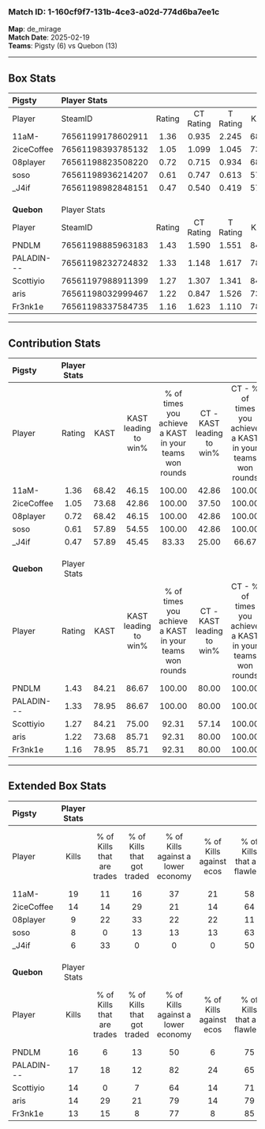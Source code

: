 ### Match ID: 1-160cf9f7-131b-4ce3-a02d-774d6ba7ee1c  
**Map**: de_mirage  
**Match Date**: 2025-02-19  
**Teams**: Pigsty (6) vs Quebon (13)  

---  

## Box Stats  

| **Pigsty** | Player Stats      |        |           |          |       |       |       |         |        |      |     |
| :- | :- | :-: | :-: | :-: | :-: | :-: | :-: | :-: | :-: | :-: | :-: |
| Player     | SteamID           | Rating | CT Rating | T Rating | KAST  |  ADR  | Kills | Assists | Deaths | K/D  | HS% |
| 11aM-      | 76561199178602911 |  1.36  |   0.935   |  2.245   | 68.42 | 106.4 |  19   |    3    |   15   | 1.27 | 47  |
| 2iceCoffee | 76561198393785132 |  1.05  |   1.099   |  1.045   | 73.68 | 67.0  |  14   |    4    |   15   | 0.93 | 42  |
| 08player   | 76561198823508220 |  0.72  |   0.715   |  0.934   | 68.42 | 56.6  |   9   |    4    |   16   | 0.56 | 44  |
| soso       | 76561198936214207 |  0.61  |   0.747   |  0.613   | 57.89 | 53.2  |   8   |    3    |   15   | 0.53 | 75  |
| _J4if      | 76561198982848151 |  0.47  |   0.540   |  0.419   | 57.89 | 37.6  |   6   |    2    |   15   | 0.40 | 50  |
|            |                   |        |           |          |       |       |       |         |        |      |     |
|            |                   |        |           |          |       |       |       |         |        |      |     |
|            |                   |        |           |          |       |       |       |         |        |      |     |
| **Quebon** | Player Stats      |        |           |          |       |       |       |         |        |      |     |
| Player     | SteamID           | Rating | CT Rating | T Rating | KAST  |  ADR  | Kills | Assists | Deaths | K/D  | HS% |
| PNDLM      | 76561198885963183 |  1.43  |   1.590   |  1.551   | 84.21 | 83.2  |  16   |    3    |   9    | 1.78 | 37  |
| PALADIN--- | 76561198232724832 |  1.33  |   1.148   |  1.617   | 78.95 | 87.6  |  17   |    6    |   14   | 1.21 | 52  |
| Scottiyio  | 76561197988911399 |  1.27  |   1.307   |  1.341   | 84.21 | 73.9  |  14   |    6    |   11   | 1.27 | 57  |
| aris       | 76561198032999467 |  1.22  |   0.847   |  1.526   | 73.68 | 81.7  |  14   |    5    |   11   | 1.27 | 57  |
| Fr3nk1e    | 76561198337584735 |  1.16  |   1.623   |  1.110   | 78.95 | 81.9  |  13   |    7    |   13   | 1.00 | 69  |
---  

## Contribution Stats  

| **Pigsty** | Player Stats |       |                      |                                                        |                           |                                                             |                          |                                                            |
| :- | :-: | :-: | :-: | :-: | :-: | :-: | :-: | :-: |
| Player     |    Rating    | KAST  | KAST leading to win% | % of times you achieve a KAST in your teams won rounds | CT - KAST leading to win% | CT - % of times you achieve a KAST in your teams won rounds | T - KAST leading to win% | T - % of times you achieve a KAST in your teams won rounds |
| 11aM-      |     1.36     | 68.42 |        46.15         |                         100.00                         |           42.86           |                           100.00                            |          50.00           |                           100.00                           |
| 2iceCoffee |     1.05     | 73.68 |        42.86         |                         100.00                         |           37.50           |                           100.00                            |          50.00           |                           100.00                           |
| 08player   |     0.72     | 68.42 |        46.15         |                         100.00                         |           42.86           |                           100.00                            |          50.00           |                           100.00                           |
| soso       |     0.61     | 57.89 |        54.55         |                         100.00                         |           42.86           |                           100.00                            |          75.00           |                           100.00                           |
| _J4if      |     0.47     | 57.89 |        45.45         |                         83.33                          |           25.00           |                            66.67                            |          100.00          |                           100.00                           |
|            |              |       |                      |                                                        |                           |                                                             |                          |                                                            |
|            |              |       |                      |                                                        |                           |                                                             |                          |                                                            |
|            |              |       |                      |                                                        |                           |                                                             |                          |                                                            |
| **Quebon** | Player Stats |       |                      |                                                        |                           |                                                             |                          |                                                            |
| Player     |    Rating    | KAST  | KAST leading to win% | % of times you achieve a KAST in your teams won rounds | CT - KAST leading to win% | CT - % of times you achieve a KAST in your teams won rounds | T - KAST leading to win% | T - % of times you achieve a KAST in your teams won rounds |
| PNDLM      |     1.43     | 84.21 |        86.67         |                         100.00                         |           80.00           |                           100.00                            |          90.00           |                           100.00                           |
| PALADIN--- |     1.33     | 78.95 |        86.67         |                         100.00                         |           80.00           |                           100.00                            |          90.00           |                           100.00                           |
| Scottiyio  |     1.27     | 84.21 |        75.00         |                         92.31                          |           57.14           |                           100.00                            |          88.89           |                           88.89                            |
| aris       |     1.22     | 73.68 |        85.71         |                         92.31                          |           80.00           |                           100.00                            |          88.89           |                           88.89                            |
| Fr3nk1e    |     1.16     | 78.95 |        85.71         |                         92.31                          |           80.00           |                           100.00                            |          88.89           |                           88.89                            |
---  

## Extended Box Stats  

| **Pigsty** | Player Stats |                            |                            |                                    |                         |                              |                                 |        |                             |                                     |                          |                               |                            |
| :- | :-: | :-: | :-: | :-: | :-: | :-: | :-: | :-: | :-: | :-: | :-: | :-: | :-: |
| Player     |    Kills     | % of Kills that are trades | % of Kills that got traded | % of Kills against a lower economy | % of Kills against ecos | % of Kills that are flawless | % of Kills that are close duels | Deaths | % of Deaths that get traded | % of Deaths against a lower economy | % of Deaths against ecos | % of Deaths that are flawless | % of Deaths that are close |
| 11aM-      |      19      |             11             |             16             |                 37                 |           21            |              58              |                0                |   15   |             13              |                  7                  |            0             |              80               |             0              |
| 2iceCoffee |      14      |             14             |             29             |                 21                 |           14            |              64              |                0                |   15   |              7              |                  7                  |            0             |              73               |             0              |
| 08player   |      9       |             22             |             33             |                 22                 |           22            |              11              |               33                |   16   |             13              |                  6                  |            0             |              63               |             0              |
| soso       |      8       |             0              |             13             |                 13                 |           13            |              63              |                0                |   15   |             20              |                 13                  |            7             |              53               |             7              |
| _J4if      |      6       |             33             |             0              |                 0                  |            0            |              50              |               17                |   15   |              7              |                  7                  |            0             |              80               |             7              |
|            |              |                            |                            |                                    |                         |                              |                                 |        |                             |                                     |                          |                               |                            |
|            |              |                            |                            |                                    |                         |                              |                                 |        |                             |                                     |                          |                               |                            |
|            |              |                            |                            |                                    |                         |                              |                                 |        |                             |                                     |                          |                               |                            |
| **Quebon** | Player Stats |                            |                            |                                    |                         |                              |                                 |        |                             |                                     |                          |                               |                            |
| Player     |    Kills     | % of Kills that are trades | % of Kills that got traded | % of Kills against a lower economy | % of Kills against ecos | % of Kills that are flawless | % of Kills that are close duels | Deaths | % of Deaths that get traded | % of Deaths against a lower economy | % of Deaths against ecos | % of Deaths that are flawless | % of Deaths that are close |
| PNDLM      |      16      |             6              |             13             |                 50                 |            6            |              75              |                6                |   9    |             11              |                 67                  |            11            |              67               |             0              |
| PALADIN--- |      17      |             18             |             12             |                 82                 |           24            |              65              |                0                |   14   |             29              |                 57                  |            7             |              57               |             7              |
| Scottiyio  |      14      |             0              |             7              |                 64                 |           14            |              71              |                7                |   11   |             18              |                 45                  |            0             |              36               |             0              |
| aris       |      14      |             29             |             21             |                 79                 |           14            |              79              |                0                |   11   |             18              |                 27                  |            9             |              64               |             0              |
| Fr3nk1e    |      13      |             15             |             8              |                 77                 |            8            |              85              |                0                |   13   |             15              |                 54                  |            8             |              46               |             23             |
